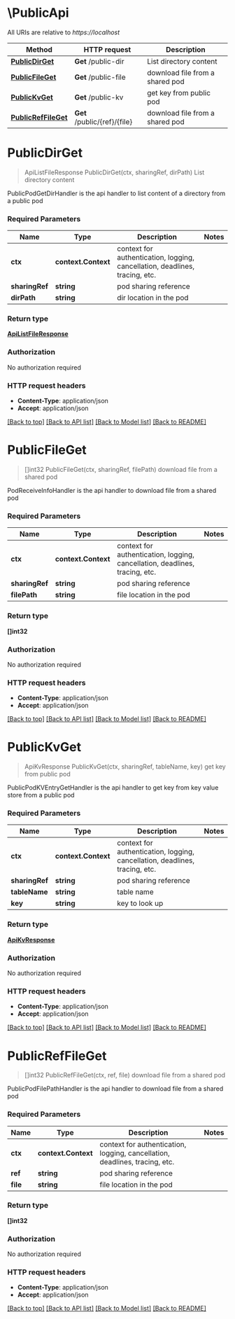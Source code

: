 # \PublicApi

All URIs are relative to *https://localhost*

Method | HTTP request | Description
------------- | ------------- | -------------
[**PublicDirGet**](PublicApi.md#PublicDirGet) | **Get** /public-dir | List directory content
[**PublicFileGet**](PublicApi.md#PublicFileGet) | **Get** /public-file | download file from a shared pod
[**PublicKvGet**](PublicApi.md#PublicKvGet) | **Get** /public-kv | get key from public pod
[**PublicRefFileGet**](PublicApi.md#PublicRefFileGet) | **Get** /public/{ref}/{file} | download file from a shared pod


# **PublicDirGet**
> ApiListFileResponse PublicDirGet(ctx, sharingRef, dirPath)
List directory content

PublicPodGetDirHandler is the api handler to list content of a directory from a public pod

### Required Parameters

Name | Type | Description  | Notes
------------- | ------------- | ------------- | -------------
 **ctx** | **context.Context** | context for authentication, logging, cancellation, deadlines, tracing, etc.
  **sharingRef** | **string**| pod sharing reference | 
  **dirPath** | **string**| dir location in the pod | 

### Return type

[**ApiListFileResponse**](api.ListFileResponse.md)

### Authorization

No authorization required

### HTTP request headers

 - **Content-Type**: application/json
 - **Accept**: application/json

[[Back to top]](#) [[Back to API list]](../README.md#documentation-for-api-endpoints) [[Back to Model list]](../README.md#documentation-for-models) [[Back to README]](../README.md)

# **PublicFileGet**
> []int32 PublicFileGet(ctx, sharingRef, filePath)
download file from a shared pod

PodReceiveInfoHandler is the api handler to download file from a shared pod

### Required Parameters

Name | Type | Description  | Notes
------------- | ------------- | ------------- | -------------
 **ctx** | **context.Context** | context for authentication, logging, cancellation, deadlines, tracing, etc.
  **sharingRef** | **string**| pod sharing reference | 
  **filePath** | **string**| file location in the pod | 

### Return type

**[]int32**

### Authorization

No authorization required

### HTTP request headers

 - **Content-Type**: application/json
 - **Accept**: application/json

[[Back to top]](#) [[Back to API list]](../README.md#documentation-for-api-endpoints) [[Back to Model list]](../README.md#documentation-for-models) [[Back to README]](../README.md)

# **PublicKvGet**
> ApiKvResponse PublicKvGet(ctx, sharingRef, tableName, key)
get key from public pod

PublicPodKVEntryGetHandler is the api handler to get key from key value store from a public pod

### Required Parameters

Name | Type | Description  | Notes
------------- | ------------- | ------------- | -------------
 **ctx** | **context.Context** | context for authentication, logging, cancellation, deadlines, tracing, etc.
  **sharingRef** | **string**| pod sharing reference | 
  **tableName** | **string**| table name | 
  **key** | **string**| key to look up | 

### Return type

[**ApiKvResponse**](api.KVResponse.md)

### Authorization

No authorization required

### HTTP request headers

 - **Content-Type**: application/json
 - **Accept**: application/json

[[Back to top]](#) [[Back to API list]](../README.md#documentation-for-api-endpoints) [[Back to Model list]](../README.md#documentation-for-models) [[Back to README]](../README.md)

# **PublicRefFileGet**
> []int32 PublicRefFileGet(ctx, ref, file)
download file from a shared pod

PublicPodFilePathHandler is the api handler to download file from a shared pod

### Required Parameters

Name | Type | Description  | Notes
------------- | ------------- | ------------- | -------------
 **ctx** | **context.Context** | context for authentication, logging, cancellation, deadlines, tracing, etc.
  **ref** | **string**| pod sharing reference | 
  **file** | **string**| file location in the pod | 

### Return type

**[]int32**

### Authorization

No authorization required

### HTTP request headers

 - **Content-Type**: application/json
 - **Accept**: application/json

[[Back to top]](#) [[Back to API list]](../README.md#documentation-for-api-endpoints) [[Back to Model list]](../README.md#documentation-for-models) [[Back to README]](../README.md)

